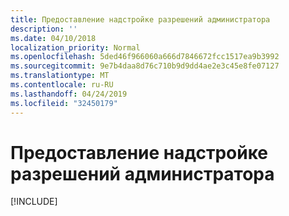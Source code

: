 ```yaml
---
title: Предоставление надстройке разрешений администратора
description: ''
ms.date: 04/10/2018
localization_priority: Normal
ms.openlocfilehash: 5ded46f966060a666d7846672fcc1517ea9b3992
ms.sourcegitcommit: 9e7b4daa8d76c710b9d9dd4ae2e3c45e8fe07127
ms.translationtype: MT
ms.contentlocale: ru-RU
ms.lasthandoff: 04/24/2019
ms.locfileid: "32450179"
---
```

# <a name="grant-administrator-consent-to-the-add-in"></a>Предоставление надстройке разрешений администратора

[!INCLUDE[](../includes/grant-admin-consent-to-an-add-in-include.md)]
